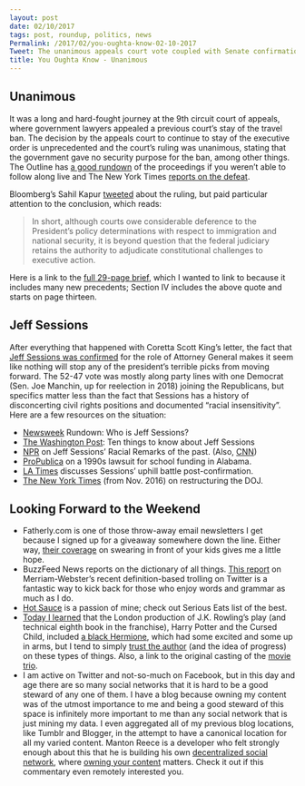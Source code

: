 ```yaml
---
layout: post
date: 02/10/2017
tags: post, roundup, politics, news
Permalink: /2017/02/you-oughta-know-02-10-2017
Tweet: The unanimous appeals court vote coupled with Senate confirmation hearings. Plus, links to try to lighten the mood.
title: You Oughta Know - Unanimous
---
```


## Unanimous
It was a long and hard-fought journey at the 9th circuit court of appeals, where government lawyers appealed a previous court’s stay of the travel ban. The decision by the appeals court to continue to stay of the executive order is unprecedented and the court’s ruling was unanimous, stating that the government gave no security purpose for the ban, among other things. The Outline has [a good rundown][1] of the proceedings if you weren’t able to follow along live and The New York Times [reports on the defeat][2].

Bloomberg’s Sahil Kapur [tweeted][3] about the ruling, but paid particular attention to the conclusion, which reads:
> In short, although courts owe considerable deference to the President’s policy determinations with respect to immigration and national security, it is beyond question that the federal judiciary retains the authority to adjudicate constitutional challenges to executive action. 

Here is a link to the [full 29-page brief][4], which I wanted to link to because it includes many new precedents; Section IV includes the above quote and starts on page thirteen.

## Jeff Sessions
After everything that happened with Coretta Scott King’s letter, the fact that [Jeff Sessions was confirmed][5] for the role of Attorney General makes it seem like nothing will stop any of the president’s terrible picks from moving forward. The 52-47 vote was mostly along party lines with one Democrat (Sen. Joe Manchin, up for reelection in 2018) joining the Republicans, but specifics matter less than the fact that Sessions has a history of disconcerting civil rights positions and documented “racial insensitivity”. Here are a few resources on the situation:
+ [Newsweek][6] Rundown: Who is Jeff Sessions?
+ [The Washington Post][7]: Ten things to know about Jeff Sessions
+ [NPR][8] on Jeff Sessions’ Racial Remarks of the past. (Also, [CNN][9])
+ [ProPublica][10] on a 1990s lawsuit for school funding in Alabama. 
+ [LA Times][11] discusses Sessions’ uphill battle post-confirmation.
+ [The New York Times][12] (from Nov. 2016) on restructuring the DOJ.

## Looking Forward to the Weekend
+ Fatherly.com is one of those throw-away email newsletters I get because I signed up for a giveaway somewhere down the line. Either way, [their coverage][13] on swearing in front of your kids gives me a little hope.
+ BuzzFeed News reports on the dictionary of all things. [This report][14] on Merriam-Webster’s recent definition-based trolling on Twitter is a fantastic way to kick back for those who enjoy words and grammar as much as I do. 
+ [Hot Sauce][15] is a passion of mine; check out Serious Eats list of the best.
+ [Today I learned][16] that the London production of J.K. Rowling’s play (and technical eighth book in the franchise), Harry Potter and the Cursed Child, included [a black Hermione][17], which had some excited and some up in arms, but I tend to simply [trust the author][18] (and the idea of progress) on these types of things. Also, a link to the original casting of the [movie trio][19].
+ I am active on Twitter and not-so-much on Facebook, but in this day and age there are so many social networks that it is hard to be a good steward of any one of them. I have a blog because owning my content was of the utmost importance to me and being a good steward of this space is infinitely more important to me than any social network that is just mining my data. I even aggregated all of my previous blog locations, like Tumblr and Blogger, in the attempt to have a canonical location for all my varied content. Manton Reece is a developer who felt strongly enough about this that he is building his own [decentralized social network][20], where [owning your content][21] matters. Check it out if this commentary even remotely interested you.

[1]:	https://theoutline.com/post/1045/listen-to-judges-grill-a-justice-department-attorney-over-trump-s-travel-ban "The Outline"
[2]:	https://www.nytimes.com/2017/02/09/us/politics/appeals-court-trump-travel-ban.html?smid=tw-nytimes&smtyp=cur&_r=0 "The New York Times"
[3]:	https://twitter.com/sahilkapur/status/829833805540237312
[4]:	https://cdn.ca9.uscourts.gov/datastore/opinions/2017/02/09/17-35105.pdf "US Courts (.gov)"
[5]:	http://www.cnn.com/2017/02/08/politics/jeff-sessions-vote-senate-slog/index.html "CNN"
[6]:	http://www.newsweek.com/who-new-attorney-general-jeff-sessions-523460
[7]:	https://www.washingtonpost.com/news/the-fix/wp/2016/11/18/10-things-to-know-about-sen-jeff-sessions-donald-trumps-pick-for-attorney-general/?utm_term=.f7644aefb5c4
[8]:	http://www.npr.org/2016/11/18/502636034/racially-charged-remarks-derailed-trumps-attorney-general-nominee-30-years-ago
[9]:	http://www.cnn.com/2016/11/17/politics/jeff-sessions-racism-allegations/index.html
[10]:	https://www.propublica.org/article/how-jeff-sessions-helped-kill-equitable-school-funding-in-alabama
[11]:	http://www.latimes.com/politics/la-na-sessions-justice-department-20170206-story.html
[12]:	https://www.nytimes.com/2016/11/19/us/politics/jeff-sessions-donald-trump-attorney-general.html
[13]:	https://www.fatherly.com/parenting-and-relationships/expert-advice-cursing-kids-parents/
[14]:	https://www.buzzfeed.com/davidmack/defining-merriam-webster?utm_term=.bfXkbrW6D#.iwPvEBzKp
[15]:	http://www.seriouseats.com/2017/02/kenjis-favorite-hot-sauces-chili-pepper.html "Serious Eats"
[16]:	https://twitter.com/HCMarks/status/828643219562979329 "H.C. Marks, @hcmarks - Twitter"
[17]:	http://www.vanityfair.com/culture/2015/12/harry-potter-cursed-child-black-hermione "Vanity Fair"
[18]:	https://twitter.com/jk_rowling/status/678888094339366914 "J.K. Rowling on Twitter"
[19]:	https://www.bustle.com/articles/195950-harry-potter-and-the-sorcerers-stone-casting-director-reveals-how-she-found-the-golden-trio "Bustle"
[20]:	http://micro.blog/about
[21]:	http://www.manton.org/2017/02/owning-your-content-matters-right-now.html